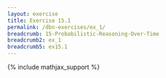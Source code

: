 ```yaml
---
layout: exercise
title: Exercise 15.1
permalink: /dbn-exercises/ex_1/
breadcrumb: 15-Probabilistic-Reasoning-Over-Time
breadcrumb2: ex_1
breadcrumb5: ex15.1
---
```


{% include mathjax_support %}


